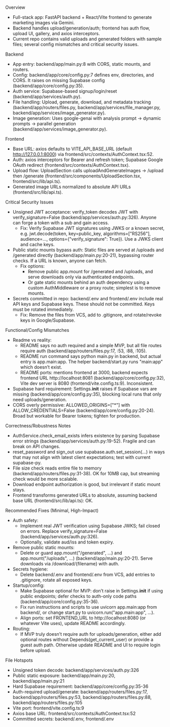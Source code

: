 Overview

  - Full-stack app: FastAPI backend + React/Vite frontend to generate marketing images via Gemini.
  - Backend handles upload/generation/auth; frontend has auth flow, upload UI, gallery, and axios interceptors.
  - Current repo contains valid uploads and generated folders with sample files; several config mismatches and critical security issues.

  Backend

  - App entry: backend/app/main.py:8 with CORS, static mounts, and routers.
  - Config: backend/app/core/config.py:7 defines env, directories, and CORS. It raises on missing Supabase config (backend/app/core/config.py:35).
  - Auth service: Supabase-based signup/login/reset (backend/app/services/auth.py).
  - File handling: Upload, generate, download, and metadata tracking (backend/app/routers/files.py, backend/app/services/file_manager.py, backend/app/services/image_generator.py).
  - Image generation: Uses google-genai with analysis prompt → dynamic prompts → parallel generation (backend/app/services/image_generator.py).

  Frontend

  - Base URL: axios defaults to VITE_API_BASE_URL (default http://127.0.0.1:8000) via frontend/src/contexts/AuthContext.tsx:52.
  - Auth: axios interceptors for Bearer and refresh token; Supabase Google OAuth redirect (frontend/src/contexts/AuthContext.tsx).
  - Upload flow: UploadSection calls uploadAndGenerateImages → /upload then /generate (frontend/src/components/UploadSection.tsx, frontend/src/lib/api.ts).
  - Generated image URLs normalized to absolute API URLs (frontend/src/lib/api.ts).

  Critical Security Issues

  - Unsigned JWT acceptance: verify_token decodes JWT with verify_signature=False (backend/app/services/auth.py:326). Anyone can forge a token with a sub and gain access.
      - Fix: Verify Supabase JWT signatures using JWKS or a known secret, e.g. jwt.decode(token, key=public_key, algorithms=["RS256"], audience=..., options={"verify_signature": True}). Use a JWKS client and cache keys.
  - Public static mounts bypass auth: Static files are served at /uploads and /generated directly (backend/app/main.py:20-21), bypassing router checks. If a URL is known, anyone can fetch.
      - Fix options:
          - Remove public app.mount for /generated and /uploads, and serve downloads only via authenticated endpoints.
          - Or gate static mounts behind an auth dependency using a custom AuthMiddleware or a proxy route; simplest is to remove mounts.
  - Secrets committed in repo: backend/.env and frontend/.env include real API keys and Supabase keys. These should not be committed. Keys must be rotated immediately.
      - Fix: Remove the files from VCS, add to .gitignore, and rotate/revoke keys in Google/Supabase.

  Functional/Config Mismatches

  - Readme vs reality:
      - README says no auth required and a simple MVP, but all file routes require auth (backend/app/routers/files.py:17, :53, :88, :105).
      - README run command says python main.py in backend, but actual entry is app.main:app. The helper backend/start.py runs "main:app" which doesn’t exist.
      - README ports: mentions frontend at 3000, backend expects frontend URL http://localhost:8081 (backend/app/core/config.py:32), Vite dev server is 8080 (frontend/vite.config.ts:9). Inconsistent.
  - Supabase hard requirement: Settings.__init__ raises if Supabase vars are missing (backend/app/core/config.py:35), blocking local runs that only need uploads/generation.
  - CORS overly permissive: ALLOWED_ORIGINS=["*"] with ALLOW_CREDENTIALS=False (backend/app/core/config.py:20-24). Broad but workable for Bearer tokens; tighten for production.

  Correctness/Robustness Notes

  - AuthService.check_email_exists infers existence by parsing Supabase error strings (backend/app/services/auth.py:19-52). Fragile and can break on API changes.
  - reset_password and sign_out use supabase.auth.set_session(...) in ways that may not align with latest client expectations; test with current supabase-py.
  - File size check reads entire file to memory (backend/app/routers/files.py:31-38). OK for 10MB cap, but streaming check would be more scalable.
  - Download endpoint authorization is good, but irrelevant if static mount stays.
  - Frontend transforms generated URLs to absolute, assuming backend base URL (frontend/src/lib/api.ts): OK.

  Recommended Fixes (Minimal, High-Impact)

  - Auth safety:
      - Implement real JWT verification using Supabase JWKS; fail closed on errors. Replace verify_signature=False (backend/app/services/auth.py:326).
      - Optionally, validate aud/iss and token expiry.
  - Remove public static mounts:
      - Delete or guard app.mount("/generated", ...) and app.mount("/uploads", ...) (backend/app/main.py:20-21). Serve downloads via /download/{filename} with auth.
  - Secrets hygiene:
      - Delete backend/.env and frontend/.env from VCS, add entries to .gitignore, rotate all exposed keys.
  - Startup/config:
      - Make Supabase optional for MVP: don’t raise in Settings.__init__ if using public endpoints; defer checks to auth-only code paths (backend/app/core/config.py:35-36).
      - Fix run instructions and scripts to use uvicorn app.main:app from backend/, or change start.py to uvicorn.run("app.main:app", ...).
      - Align ports: set FRONTEND_URL to http://localhost:8080 (or whatever Vite uses), update README accordingly.
  - Routing:
      - If MVP truly doesn’t require auth for uploads/generation, either add optional routes without Depends(get_current_user) or provide a guest auth path. Otherwise update README and UI to require login before upload.

  File Hotspots

  - Unsigned token decode: backend/app/services/auth.py:326
  - Public static exposure: backend/app/main.py:20, backend/app/main.py:21
  - Hard Supabase requirement: backend/app/core/config.py:35-36
  - Auth-required upload/generate: backend/app/routers/files.py:17, backend/app/routers/files.py:53, backend/app/routers/files.py:88, backend/app/routers/files.py:105
  - Vite port: frontend/vite.config.ts:9
  - Axios base URL: frontend/src/contexts/AuthContext.tsx:52
  - Committed secrets: backend/.env, frontend/.env